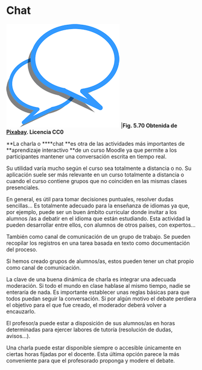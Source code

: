 
# Chat

![](img/chat.png)
|**Fig. 5.70 Obtenida de [Pixabay](http://pixabay.com/en/icon-blue-chat-shapes-out-free-35342/). Licencia CC0**

**La charla o ****chat **es otra de las actividades más importantes de **aprendizaje interactivo **de un curso Moodle ya que permite a los participantes mantener una conversación escrita en tiempo real.

Su utilidad varía mucho según el curso sea totalmente a distancia o no. Su aplicación suele ser más relevante en un curso totalmente a distancia o cuando el curso contiene grupos que no coinciden en las mismas clases presenciales.

En general, es útil para tomar decisiones puntuales, resolver dudas sencillas… Es totalmente adecuado para la enseñanza de idiomas ya que, por ejemplo, puede ser un buen ámbito curricular donde invitar a los alumnos /as a debatir en el idioma que están estudiando. Esta actividad la pueden desarrollar entre ellos, con alumnos de otros países, con expertos...

También como canal de comunicación de un grupo de trabajo. Se pueden recopilar los registros en una tarea basada en texto como documentación del proceso.

Si hemos creado grupos de alumnos/as, estos pueden tener un chat propio como canal de comunicación.

La clave de una buena dinámica de charla es integrar una adecuada moderación. Si todo el mundo en clase hablase al mismo tiempo, nadie se enteraría de nada. Es importante establecer unas reglas básicas para que todos puedan seguir la conversación. Si por algún motivo el debate perdiera el objetivo para el que fue creado, el moderador deberá volver a encauzarlo.

El profesor/a puede estar a disposición de sus alumnos/as en horas determinadas para ejercer labores de tutoría (resolución de dudas, avisos...).

Una charla puede estar disponible siempre o accesible únicamente en ciertas horas fijadas por el docente. Esta última opción parece la más conveniente para que el profesorado proponga y modere el debate. 
